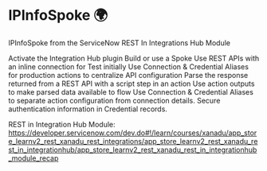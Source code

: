 # IPInfoSpoke 🌍

IPInfoSpoke from the ServiceNow REST In Integrations Hub Module

Activate the Integration Hub plugin
Build or use a Spoke
Use REST APIs with an inline connection for Test initially
Use Connection & Credential Aliases for production actions to centralize API configuration
Parse the response returned from a REST API with a script step in an action
Use action outputs to make parsed data available to flow
Use Connection & Credential Aliases to separate action configuration from connection details.
Secure authentication information in Credential records.

REST in Integration Hub Module:
https://developer.servicenow.com/dev.do#!/learn/courses/xanadu/app_store_learnv2_rest_xanadu_rest_integrations/app_store_learnv2_rest_xanadu_rest_in_integrationhub/app_store_learnv2_rest_xanadu_rest_in_integrationhub_module_recap
